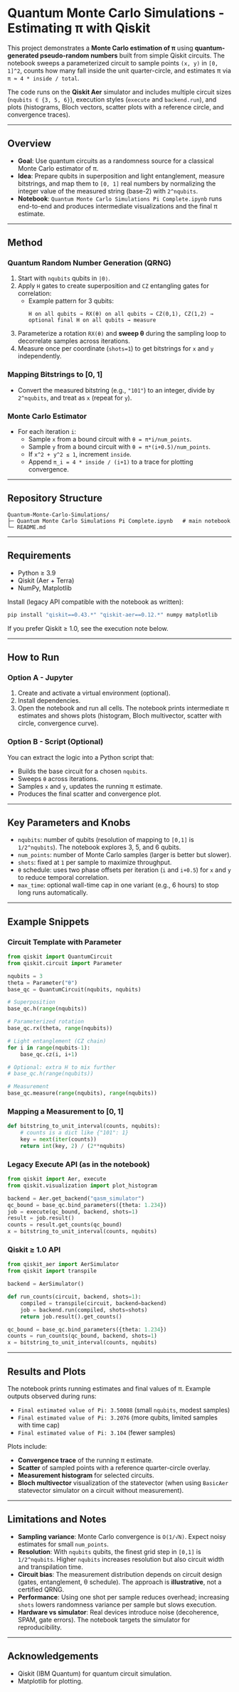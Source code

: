 # Quantum Monte Carlo Simulations - Estimating π with Qiskit

This project demonstrates a **Monte Carlo estimation of π** using **quantum-generated pseudo-random numbers** built from simple Qiskit circuits. The notebook sweeps a parameterized circuit to sample points `(x, y)` in `[0, 1]^2`, counts how many fall inside the unit quarter-circle, and estimates π via `π ≈ 4 * inside / total`.

The code runs on the **Qiskit Aer** simulator and includes multiple circuit sizes (`nqubits ∈ {3, 5, 6}`), execution styles (`execute` and `backend.run`), and plots (histograms, Bloch vectors, scatter plots with a reference circle, and convergence traces).

---

## Overview

- **Goal**: Use quantum circuits as a randomness source for a classical Monte Carlo estimator of π.
- **Idea**: Prepare qubits in superposition and light entanglement, measure bitstrings, and map them to `[0, 1]` real numbers by normalizing the integer value of the measured string (base-2) with `2^nqubits`.
- **Notebook**: `Quantum Monte Carlo Simulations Pi Complete.ipynb` runs end-to-end and produces intermediate visualizations and the final π estimate.

---

## Method

### Quantum Random Number Generation (QRNG)
1. Start with `nqubits` qubits in `|0⟩`.
2. Apply `H` gates to create superposition and `CZ` entangling gates for correlation:
   - Example pattern for 3 qubits:
     ```
     H on all qubits → RX(θ) on all qubits → CZ(0,1), CZ(1,2) → optional final H on all qubits → measure
     ```
3. Parameterize a rotation `RX(θ)` and **sweep θ** during the sampling loop to decorrelate samples across iterations.
4. Measure once per coordinate (`shots=1`) to get bitstrings for `x` and `y` independently.

### Mapping Bitstrings to [0, 1]
- Convert the measured bitstring (e.g., `"101"`) to an integer, divide by `2^nqubits`, and treat as `x` (repeat for `y`).

### Monte Carlo Estimator
- For each iteration `i`:
  - Sample `x` from a bound circuit with `θ = π*i/num_points`.
  - Sample `y` from a bound circuit with `θ = π*(i+0.5)/num_points`.
  - If `x^2 + y^2 ≤ 1`, increment `inside`.
  - Append `π_i = 4 * inside / (i+1)` to a trace for plotting convergence.

---

## Repository Structure

```
Quantum-Monte-Carlo-Simulations/
├─ Quantum Monte Carlo Simulations Pi Complete.ipynb   # main notebook
└─ README.md
```

---

## Requirements

- Python ≥ 3.9
- Qiskit (Aer + Terra)
- NumPy, Matplotlib

Install (legacy API compatible with the notebook as written):

```bash
pip install "qiskit==0.43.*" "qiskit-aer==0.12.*" numpy matplotlib
```

If you prefer Qiskit ≥ 1.0, see the execution note below.

---

## How to Run

### Option A - Jupyter
1. Create and activate a virtual environment (optional).
2. Install dependencies.
3. Open the notebook and run all cells. The notebook prints intermediate π estimates and shows plots (histogram, Bloch multivector, scatter with circle, convergence curve).

### Option B - Script (Optional)
You can extract the logic into a Python script that:
- Builds the base circuit for a chosen `nqubits`.
- Sweeps `θ` across iterations.
- Samples `x` and `y`, updates the running π estimate.
- Produces the final scatter and convergence plot.

---

## Key Parameters and Knobs

- `nqubits`: number of qubits (resolution of mapping to `[0,1]` is `1/2^nqubits`). The notebook explores 3, 5, and 6 qubits.
- `num_points`: number of Monte Carlo samples (larger is better but slower).
- `shots`: fixed at `1` per sample to maximize throughput.
- `θ` schedule: uses two phase offsets per iteration (`i` and `i+0.5`) for `x` and `y` to reduce temporal correlation.
- `max_time`: optional wall-time cap in one variant (e.g., 6 hours) to stop long runs automatically.

---

## Example Snippets

### Circuit Template with Parameter
```python
from qiskit import QuantumCircuit
from qiskit.circuit import Parameter

nqubits = 3
theta = Parameter("θ")
base_qc = QuantumCircuit(nqubits, nqubits)

# Superposition
base_qc.h(range(nqubits))

# Parameterized rotation
base_qc.rx(theta, range(nqubits))

# Light entanglement (CZ chain)
for i in range(nqubits-1):
    base_qc.cz(i, i+1)

# Optional: extra H to mix further
# base_qc.h(range(nqubits))

# Measurement
base_qc.measure(range(nqubits), range(nqubits))
```

### Mapping a Measurement to [0, 1]
```python
def bitstring_to_unit_interval(counts, nqubits):
    # counts is a dict like {"101": 1}
    key = next(iter(counts))
    return int(key, 2) / (2**nqubits)
```

### Legacy Execute API (as in the notebook)
```python
from qiskit import Aer, execute
from qiskit.visualization import plot_histogram

backend = Aer.get_backend("qasm_simulator")
qc_bound = base_qc.bind_parameters({theta: 1.234})
job = execute(qc_bound, backend, shots=1)
result = job.result()
counts = result.get_counts(qc_bound)
x = bitstring_to_unit_interval(counts, nqubits)
```

### Qiskit ≥ 1.0 API
```python
from qiskit_aer import AerSimulator
from qiskit import transpile

backend = AerSimulator()

def run_counts(circuit, backend, shots=1):
    compiled = transpile(circuit, backend=backend)
    job = backend.run(compiled, shots=shots)
    return job.result().get_counts()

qc_bound = base_qc.bind_parameters({theta: 1.234})
counts = run_counts(qc_bound, backend, shots=1)
x = bitstring_to_unit_interval(counts, nqubits)
```

---

## Results and Plots

The notebook prints running estimates and final values of π. Example outputs observed during runs:
- `Final estimated value of Pi: 3.50088` (small `nqubits`, modest samples)
- `Final estimated value of Pi: 3.2076` (more qubits, limited samples with time cap)
- `Final estimated value of Pi: 3.104` (fewer samples)

Plots include:
- **Convergence trace** of the running π estimate.
- **Scatter** of sampled points with a reference quarter-circle overlay.
- **Measurement histogram** for selected circuits.
- **Bloch multivector** visualization of the statevector (when using `BasicAer` statevector simulator on a circuit without measurement).

---

## Limitations and Notes

- **Sampling variance**: Monte Carlo convergence is `O(1/√N)`. Expect noisy estimates for small `num_points`.
- **Resolution**: With `nqubits` qubits, the finest grid step in `[0,1]` is `1/2^nqubits`. Higher `nqubits` increases resolution but also circuit width and transpilation time.
- **Circuit bias**: The measurement distribution depends on circuit design (gates, entanglement, θ schedule). The approach is **illustrative**, not a certified QRNG.
- **Performance**: Using one shot per sample reduces overhead; increasing `shots` lowers randomness variance per sample but slows execution.
- **Hardware vs simulator**: Real devices introduce noise (decoherence, SPAM, gate errors). The notebook targets the simulator for reproducibility.

---

## Acknowledgements

- Qiskit (IBM Quantum) for quantum circuit simulation.
- Matplotlib for plotting.
